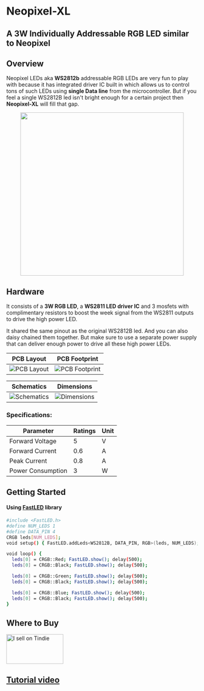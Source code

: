 # Neopixel-XL

A 3W Individually Addressable RGB LED similar to Neopixel
---

## Overview

Neopixel LEDs aka **WS2812b** addressable RGB LEDs are very fun to play with because it has integrated driver IC built in which allows us to control tons of such LEDs using **single Data line** from the microcontroller. But if you feel a single WS2812B led isn't bright enough for a certain project then **Neopixel-XL** will fill that gap. 

<p align="center">
<img src="https://github.com/palsayantan/Neopixel-XL/blob/main/3D/3d_preview-removebg-preview.png" width="430px" />
</p>

## Hardware

It consists of a **3W RGB LED**, a **WS2811 LED driver IC** and 3 mosfets with complimentary resistors to boost the week signal from the WS2811 outputs to drive the high power LED. 

It shared the same pinout as the original WS2812B led. And you can also daisy chained them together. But make sure to use a separate power supply that can deliver enough power to drive all these high power LEDs.

| PCB Layout | PCB Footprint |
| :-------------------------: | :-------------------------: |
| ![PCB Layout](https://github.com/palsayantan/Neopixel-XL/blob/main/PCB/PCB_layout-removebg-preview.png)  | ![PCB Footprint](https://github.com/palsayantan/Neopixel-XL/blob/main/PCB/footprint.png)  |

| Schematics | Dimensions |
| :-------------------------: | :-------------------------: |
| ![Schematics](https://github.com/palsayantan/Neopixel-XL/blob/main/Schematic/NeoPixel_XL_sch.png)  | ![Dimensions](https://github.com/palsayantan/Neopixel-XL/blob/main/PCB/Dimentions.png)  |

### Specifications: 

| Parameter | Ratings | Unit
| ---- | ---- | --- |
| Forward Voltage | 5 | V |
| Forward Current | 0.6 | A |
| Peak Current | 0.8 | A |
| Power Consumption | 3 | W |


## Getting Started

#### Using [FastLED](https://github.com/FastLED/FastLED) library

```BASH
#include <FastLED.h>
#define NUM_LEDS 1
#define DATA_PIN 4
CRGB leds[NUM_LEDS];
void setup() { FastLED.addLeds<WS2812B, DATA_PIN, RGB>(leds, NUM_LEDS); }

void loop() {
  leds[0] = CRGB::Red; FastLED.show(); delay(500);
  leds[0] = CRGB::Black; FastLED.show(); delay(500);

  leds[0] = CRGB::Green; FastLED.show(); delay(500);
  leds[0] = CRGB::Black; FastLED.show(); delay(500);

  leds[0] = CRGB::Blue; FastLED.show(); delay(500);
  leds[0] = CRGB::Black; FastLED.show(); delay(500);
}
````

## Where to Buy
<a href="https://www.tindie.com/products/electropoint/neopixel-xl/"><img src="https://d2ss6ovg47m0r5.cloudfront.net/badges/tindie-mediums.png" alt="I sell on Tindie" width="150" height="78"></a>

## [Tutorial video](https://youtu.be/idW8pqdVyIg)
